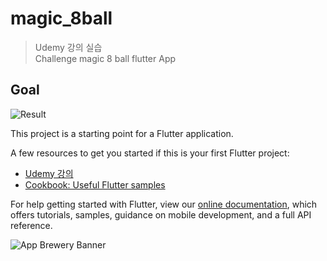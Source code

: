 # magic_8ball

> Udemy 강의 실습  
Challenge magic 8 ball flutter App

## Goal

![Result](https://github.com/londonappbrewery/Images/raw/master/8-ball-flutter-gif.gif)

This project is a starting point for a Flutter application.

A few resources to get you started if this is your first Flutter project:

- [Udemy 강의](https://www.udemy.com/)
- [Cookbook: Useful Flutter samples](https://flutter.dev/docs/cookbook)

For help getting started with Flutter, view our
[online documentation](https://flutter.dev/docs), which offers tutorials,
samples, guidance on mobile development, and a full API reference.

![App Brewery Banner](https://github.com/londonappbrewery/Images/blob/master/AppBreweryBanner.png)
